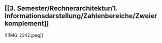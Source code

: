 ## [[3. Semester/Rechnerarchitektur/1. Informationsdarstellung/Zahlenbereiche/Zweierkomplement]]


![[IMG_2342.jpeg]]